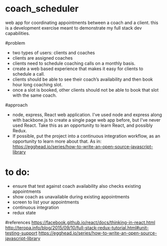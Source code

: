 # coach_scheduler
web app for coordinating appointments between a coach and a client.  this is a development exercise meant to demonstrate my full stack dev capabilities.

#problem
- two types of users: clients and coaches
- clients are assigned coaches
- clients need to schedule coaching calls on a monthly basis. 
- create a web based experience that makes it easy for clients to schedule a call. 
- clients should be able to see their coach’s availability and then book hour long coaching slot. 
- once a slot is booked, other clients should not be able to book that slot with the same coach. 

#approach
- node, express, React web application.  I've used node and express along with backbone.js to create a single page web app before, but I've never used React.  Take this as an opportunity to learn React, and possibly Redux.
- If possible, put the project into a continuous integration workflow, as an opportunity to learn more about that.  As in: https://egghead.io/series/how-to-write-an-open-source-javascript-library

# to do:
- ensure that test against coach availability also checks existing appointments
- show coach as unavailable during existing appointments
- screen to list your appointments
- continuous integration
- redux state

#references
https://facebook.github.io/react/docs/thinking-in-react.html
http://teropa.info/blog/2015/09/10/full-stack-redux-tutorial.html#unit-testing-support
https://egghead.io/series/how-to-write-an-open-source-javascript-library

